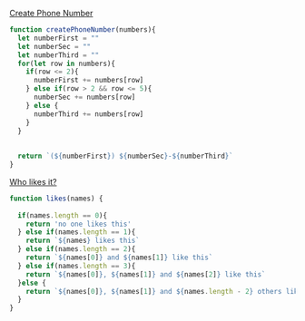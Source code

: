 [Create Phone Number](https://www.codewars.com/kata/525f50e3b73515a6db000b83)
````js
function createPhoneNumber(numbers){
  let numberFirst = ""
  let numberSec = ""
  let numberThird = ""
  for(let row in numbers){
    if(row <= 2){
      numberFirst += numbers[row]
    } else if(row > 2 && row <= 5){
      numberSec += numbers[row]
    } else {
      numberThird += numbers[row]
    }
  }
  
  
  return `(${numberFirst}) ${numberSec}-${numberThird}` 
}
````

[Who likes it?](https://www.codewars.com/kata/5266876b8f4bf2da9b000362)

````js
function likes(names) {
  
  if(names.length == 0){
    return 'no one likes this'
  } else if(names.length == 1){
    return `${names} likes this`
  } else if(names.length == 2){
    return `${names[0]} and ${names[1]} like this`
  } else if(names.length == 3){
    return `${names[0]}, ${names[1]} and ${names[2]} like this`
  }else {
    return `${names[0]}, ${names[1]} and ${names.length - 2} others like this`
  }
}
````